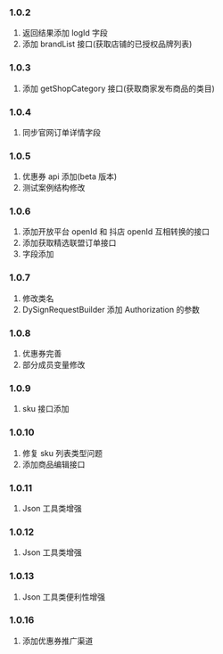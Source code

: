 ### 1.0.2

1. 返回结果添加 logId 字段
2. 添加 brandList 接口(获取店铺的已授权品牌列表)

### 1.0.3

1. 添加 getShopCategory 接口(获取商家发布商品的类目)

### 1.0.4

1. 同步官网订单详情字段

### 1.0.5

1. 优惠券 api 添加(beta 版本)
2. 测试案例结构修改

### 1.0.6

1. 添加开放平台 openId 和 抖店 openId 互相转换的接口
2. 添加获取精选联盟订单接口
3. 字段添加

### 1.0.7

1. 修改类名
2. DySignRequestBuilder 添加 Authorization 的参数

### 1.0.8

1. 优惠券完善
2. 部分成员变量修改

### 1.0.9

1. sku 接口添加

### 1.0.10

1. 修复 sku 列表类型问题
2. 添加商品编辑接口

### 1.0.11

1. Json 工具类增强

### 1.0.12

1. Json 工具类增强

### 1.0.13

1. Json 工具类便利性增强

### 1.0.16

1. 添加优惠券推广渠道